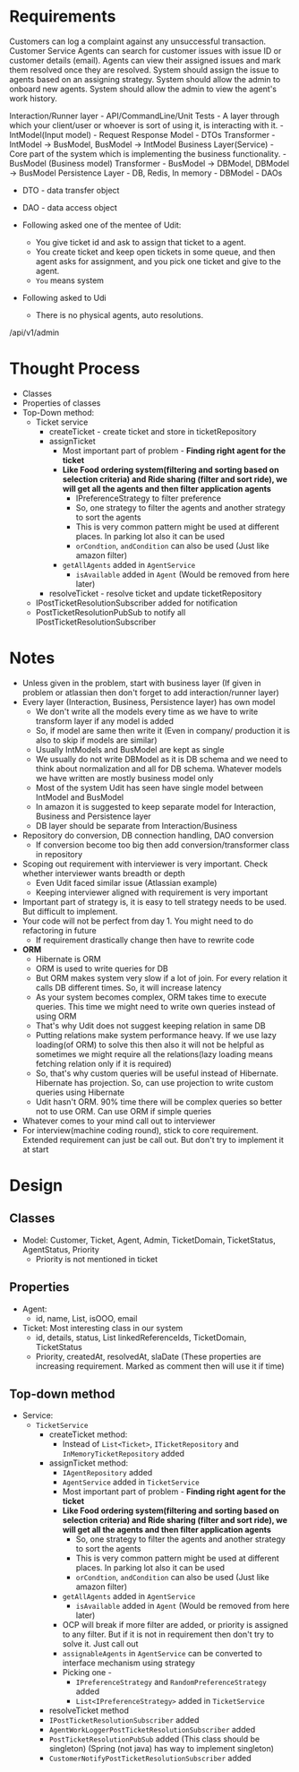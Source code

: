 # Requirements
Customers can log a complaint against any unsuccessful transaction.
Customer Service Agents can search for customer issues with issue ID or customer details (email).
Agents can view their assigned issues and mark them resolved once they are resolved.
System should assign the issue to agents based on an assigning strategy.
System should allow the admin to onboard new agents.
System should allow the admin to view the agent's work history.

Interaction/Runner layer  - API/CommandLine/Unit Tests - A layer through which your client/user or whoever is sort of using it, is interacting with it.
    - IntModel(Input model) - Request Response Model - DTOs
Transformer - IntModel -> BusModel, BusModel -> IntModel
Business Layer(Service) - Core part of the system which is implementing the business functionality.
    - BusModel (Business model)
Transformer - BusModel -> DBModel, DBModel -> BusModel
Persistence Layer - DB, Redis, In memory
    - DBModel - DAOs


- DTO - data transfer object
- DAO - data access object


- Following asked one of the mentee of Udit:
  - You give ticket id and ask to assign that ticket to a agent.
  - You create ticket and keep open tickets in some queue, and then agent asks for assignment, and you pick one ticket and give to the agent.
  - `You` means system
- Following asked to Udi
  - There is no physical agents, auto resolutions.

/api/v1/admin

# Thought Process
- Classes
- Properties of classes
- Top-Down method:
  - Ticket service
    - createTicket - create ticket and store in ticketRepository
    - assignTicket
      - Most important part of problem - **Finding right agent for the ticket**
      - **Like Food ordering system(filtering and sorting based on selection criteria) and Ride sharing (filter and sort ride), we will get all the agents and then filter application agents**
        - IPreferenceStrategy to filter preference
        - So, one strategy to filter the agents and another strategy to sort the agents
        - This is very common pattern might be used at different places. In parking lot also it can be used
        - `orCondtion`, `andCondition` can also be used (Just like amazon filter)
      - `getAllAgents` added in `AgentService`
        - `isAvailable` added in `Agent` (Would be removed from here later)
    - resolveTicket - resolve ticket and update ticketRepository
  - IPostTicketResolutionSubscriber added for notification
  - PostTicketResolutionPubSub to notify all IPostTicketResolutionSubscriber

# Notes
- Unless given in the problem, start with business layer (If given in problem or atlassian then don't forget to add interaction/runner layer)
- Every layer (Interaction, Business, Persistence layer) has own model
  - We don't write all the models every time as we have to write transform layer if any model is added
  - So, if model are same then write it (Even in company/ production it is also to skip if models are similar)
  - Usually IntModels and BusModel are kept as single
  - We usually do not write DBModel as it is DB schema and we need to think about normalization and all for DB schema. Whatever models we have written are mostly business model only
  - Most of the system Udit has seen have single model between IntModel and BusModel
  - In amazon it is suggested to keep separate model for Interaction, Business and Persistence layer
  - DB layer should be separate from Interaction/Business
- Repository do conversion, DB connection handling, DAO conversion
  - If conversion become too big then add conversion/transformer class in repository
- Scoping out requirement with interviewer is very important. Check whether interviewer wants breadth or depth
  - Even Udit faced similar issue (Atlassian example)
  - Keeping interviewer aligned with requirement is very important
- Important part of strategy is, it is easy to tell strategy needs to be used. But difficult to implement.
- Your code will not be perfect from day 1. You might need to do refactoring in future
  - If requirement drastically change then have to rewrite code
- **ORM**
  - Hibernate is ORM
  - ORM is used to write queries for DB
  - But ORM makes system very slow if a lot of join. For every relation it calls DB different times. So, it will increase latency
  - As your system becomes complex, ORM takes time to execute queries. This time we might need to write own queries instead of using ORM
  - That's why Udit does not suggest keeping relation in same DB
  - Putting relations make system performance heavy. If we use lazy loading(of ORM) to solve this then also it will not be helpful as sometimes we might require all the relations(lazy loading means fetching relation only if it is required)
  - So, that's why custom queries will be useful instead of Hibernate. Hibernate has projection. So, can use projection to write custom queries using Hibernate
  - Udit hasn't ORM. 90% time there will be complex queries so better not to use ORM. Can use ORM if simple queries
- Whatever comes to your mind call out to interviewer
- For interview(machine coding round), stick to core requirement. Extended requirement can just be call out. But don't try to implement it at start
# Design
## Classes
- Model: Customer, Ticket, Agent, Admin, TicketDomain, TicketStatus, AgentStatus, Priority
  - Priority is not mentioned in ticket
## Properties
- Agent:
  - id, name, List<TicketDomain>, isOOO, email
- Ticket: Most interesting class in our system
  - id, details, status, List<String> linkedReferenceIds, TicketDomain, TicketStatus
  - Priority, createdAt, resolvedAt, slaDate (These properties are increasing requirement. Marked as comment then will use it if time)
## Top-down method
- Service:
  - `TicketService`
    - createTicket method:
      - Instead of `List<Ticket>`, `ITicketRepository` and `InMemoryTicketRepository` added
    - assignTicket method:
      - `IAgentRepository` added
      - `AgentService` added in `TicketService`
      - Most important part of problem - **Finding right agent for the ticket**
      - **Like Food ordering system(filtering and sorting based on selection criteria) and Ride sharing (filter and sort ride), we will get all the agents and then filter application agents**
        - So, one strategy to filter the agents and another strategy to sort the agents
        - This is very common pattern might be used at different places. In parking lot also it can be used
        - `orCondtion`, `andCondition` can also be used (Just like amazon filter)
      - `getAllAgents` added in `AgentService`
        - `isAvailable` added in `Agent` (Would be removed from here later)
      - OCP will break if more filter are added, or priority is assigned to any filter. But if it is not in requirement then don't try to solve it. Just call out
      - `assignableAgents` in `AgentService` can be converted to interface mechanism using strategy
      - Picking one - 
        - `IPreferenceStrategy` and `RandomPreferenceStrategy` added
        - `List<IPreferenceStrategy>` added in `TicketService`
    - resolveTicket method
    - `IPostTicketResolutionSubscriber` added
    - `AgentWorkLoggerPostTicketResolutionSubscriber` added
    - `PostTicketResolutionPubSub` added (This class should be singleton) (Spring (not java) has way to implement singleton)
    - `CustomerNotifyPostTicketResolutionSubscriber` added